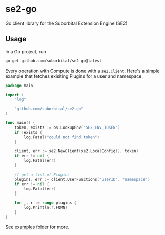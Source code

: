 # se2-go

Go client library for the Suborbital Extension Engine (SE2)

## Usage

In a Go project, run

```bash
go get github.com/suborbital/se2-go@latest
```

Every operation with Compute is done with a `se2.Client`. Here's a simple example that fetches exisiting Plugins for a user and namespace.

```go
package main

import (
    "log"

    "github.com/suborbital/se2-go"
)

func main() {
    token, exists := os.LookupEnv("SE2_ENV_TOKEN")
    if !exists {
        log.Fatal("could not find token")
    }

    client, err := se2.NewClient(se2.LocalConfig(), token)
    if err != nil {
        log.Fatal(err)
    }

    // get a list of Plugins
    plugins, err := client.UserFunctions("userID", "namespace")
    if err != nil {
        log.Fatal(err)
    }

    for _, r := range plugins {
        log.Println(r.FQMN)
    }
}
```

See [examples](examples/) folder for more.
